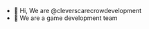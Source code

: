 - 👋 Hi, We are @cleverscarecrowdevelopment
- 👀 We are a game development team


<!---
cleverscarecrowdevelopment/cleverscarecrowdevelopment is a ✨ special ✨ repository because its `README.md` (this file) appears on your GitHub profile.
You can click the Preview link to take a look at your changes.
--->
